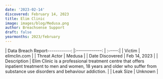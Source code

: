 ```yaml
---
date: '2023-02-14'
discovered: February 14, 2023
title: Elim Clinic
image: images/blog/Medusa.png
author: Breachsense Support
draft: false
yearmonths: 2023/february
---
```


| Data Breach Report------------:     |:-------------:    | :-----:|
| Victim      | elimclin.com      | 
| Threat Actor      | Medusa      | 
| Date Discovered      | Feb 14, 2023      | 
| Description      | Elim Clinic is a professional treatment centre that offers inpatient treatment to men and women, 18 years and older who suffer from substance use disorders and behaviour addiction.      | 
| Leak Size      | Unknown      | 

